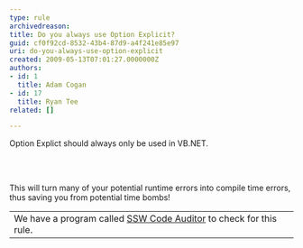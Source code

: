```yaml
---
type: rule
archivedreason: 
title: Do you always use Option Explicit?
guid: cf0f92cd-8532-43b4-87d9-a4f241e85e97
uri: do-you-always-use-option-explicit
created: 2009-05-13T07:01:27.0000000Z
authors:
- id: 1
  title: Adam Cogan
- id: 17
  title: Ryan Tee
related: []

---
```




  <div class="greyBox">Option Explict should always only be used in VB.NET. </div>

<br><excerpt class='endintro'></excerpt><br>

  <p>This will turn many of your potential runtime errors into compile time errors, thus saving you from potential time bombs!</p>
<table id="table7" class="clsSSWProductTable" cellspacing="2" summary="Code Auditor" cellpadding="2">
    <tbody>
        <tr>
            <td>We have a program called <a href="http&#58;//www.ssw.com.au/ssw/CodeAuditor/Default.aspx#OptionExplicit">SSW Code Auditor</a> to check for this rule.</td>
        </tr>
    </tbody>
</table>



